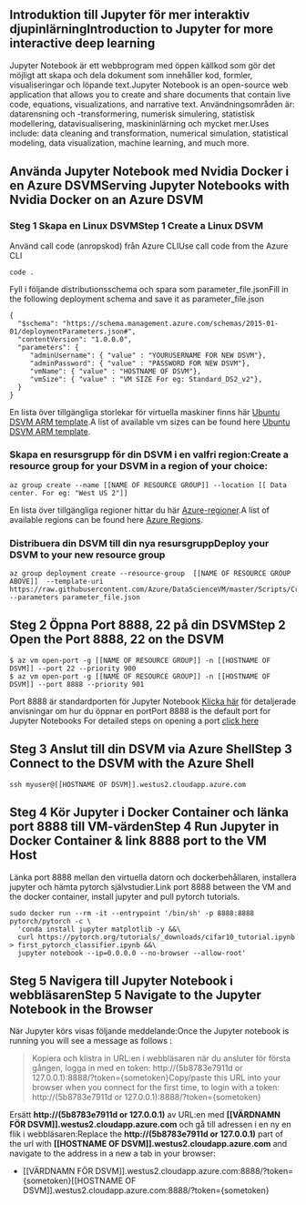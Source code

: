 ## <a name="introduction-to-jupyter-for-more-interactive-deep-learning"></a><span data-ttu-id="2c9a8-101">Introduktion till Jupyter för mer interaktiv djupinlärning</span><span class="sxs-lookup"><span data-stu-id="2c9a8-101">Introduction to Jupyter for more interactive deep learning</span></span> 

<span data-ttu-id="2c9a8-102">Jupyter Notebook är ett webbprogram med öppen källkod som gör det möjligt att skapa och dela dokument som innehåller kod, formler, visualiseringar och löpande text.</span><span class="sxs-lookup"><span data-stu-id="2c9a8-102">Jupyter Notebook is an open-source web application that allows you to create and share documents that contain live code, equations, visualizations, and narrative text.</span></span> <span data-ttu-id="2c9a8-103">Användningsområden är: datarensning och -transformering, numerisk simulering, statistisk modellering, datavisualisering, maskininlärning och mycket mer.</span><span class="sxs-lookup"><span data-stu-id="2c9a8-103">Uses include: data cleaning and transformation, numerical simulation, statistical modeling, data visualization, machine learning, and much more.</span></span>

## <a name="serving-jupyter-notebooks-with-nvidia-docker-on-an-azure-dsvm"></a><span data-ttu-id="2c9a8-104">Använda Jupyter Notebook med Nvidia Docker i en Azure DSVM</span><span class="sxs-lookup"><span data-stu-id="2c9a8-104">Serving Jupyter Notebooks with Nvidia Docker on an Azure DSVM</span></span>

### <a name="step-1-create-a-linux-dsvm"></a><span data-ttu-id="2c9a8-105">Steg 1 Skapa en Linux DSVM</span><span class="sxs-lookup"><span data-stu-id="2c9a8-105">Step 1 Create a Linux DSVM</span></span>

<span data-ttu-id="2c9a8-106">Använd call code (anropskod) från Azure CLI</span><span class="sxs-lookup"><span data-stu-id="2c9a8-106">Use call code from the Azure CLI</span></span>

```
code .
```

<span data-ttu-id="2c9a8-107">Fyll i följande distributionsschema och spara som parameter_file.json</span><span class="sxs-lookup"><span data-stu-id="2c9a8-107">Fill in the following deployment schema and save it as parameter_file.json</span></span>

``` 
{ 
  "$schema": "https://schema.management.azure.com/schemas/2015-01-01/deploymentParameters.json#",
  "contentVersion": "1.0.0.0",
  "parameters": {
     "adminUsername": { "value" : "YOURUSERNAME FOR NEW DSVM"},
     "adminPassword": { "value" : "PASSWORD FOR NEW DSVM"},
     "vmName": { "value" : "HOSTNAME OF DSVM"},
     "vmSize": { "value" : "VM SIZE For eg: Standard_DS2_v2"},
  }
}
```

<span data-ttu-id="2c9a8-108">En lista över tillgängliga storlekar för virtuella maskiner finns här [Ubuntu DSVM ARM template](https://azure.microsoft.com/en-us/global-infrastructure/services/?WT.mc_id=blog-learning-abornst).</span><span class="sxs-lookup"><span data-stu-id="2c9a8-108">A list of available vm sizes can be found here [Ubuntu DSVM ARM template](https://azure.microsoft.com/en-us/global-infrastructure/services/?WT.mc_id=blog-learning-abornst).</span></span>


### <a name="create-a-resource-group-for-your-dsvm-in-a-region-of-your-choice"></a><span data-ttu-id="2c9a8-109">Skapa en resursgrupp för din DSVM i en valfri region:</span><span class="sxs-lookup"><span data-stu-id="2c9a8-109">Create a resource group for your DSVM in a region of your choice:</span></span>
```
az group create --name [[NAME OF RESOURCE GROUP]] --location [[ Data center. For eg: "West US 2"]]
```

<span data-ttu-id="2c9a8-110">En lista över tillgängliga regioner hittar du här [Azure-regioner](https://github.com/Azure/DataScienceVM/blob/master/Scripts/CreateDSVM/Ubuntu/azuredeploy.json).</span><span class="sxs-lookup"><span data-stu-id="2c9a8-110">A list of available regions can be found here [Azure Regions](https://github.com/Azure/DataScienceVM/blob/master/Scripts/CreateDSVM/Ubuntu/azuredeploy.json).</span></span>

### <a name="deploy-your-dsvm-to-your-new-resource-group"></a><span data-ttu-id="2c9a8-111">Distribuera din DSVM till din nya resursgrupp</span><span class="sxs-lookup"><span data-stu-id="2c9a8-111">Deploy your DSVM to your new resource group</span></span>

```
az group deployment create --resource-group  [[NAME OF RESOURCE GROUP ABOVE]]  --template-uri https://raw.githubusercontent.com/Azure/DataScienceVM/master/Scripts/CreateDSVM/Ubuntu/azuredeploy.json --parameters parameter_file.json
```

## <a name="step-2-open-the-port-8888-22-on-the-dsvm"></a><span data-ttu-id="2c9a8-112">Steg 2 Öppna Port 8888, 22 på din DSVM</span><span class="sxs-lookup"><span data-stu-id="2c9a8-112">Step 2 Open the Port 8888, 22 on the DSVM</span></span> 

```
$ az vm open-port -g [[NAME OF RESOURCE GROUP]] -n [[HOSTNAME OF DSVM]] --port 22 --priority 900
$ az vm open-port -g [[NAME OF RESOURCE GROUP]] -n [[HOSTNAME OF DSVM]] --port 8888 --priority 901
```

<span data-ttu-id="2c9a8-113">Port 8888 är standardporten för Jupyter Notebook [Klicka här](https://docs.microsoft.com/en-us/azure/virtual-machines/windows/nsg-quickstart-portal?WT.mc_id=blog-medium-abornst) för detaljerade anvisningar om hur du öppnar en port</span><span class="sxs-lookup"><span data-stu-id="2c9a8-113">Port 8888 is the default port for Jupyter Notebooks For detailed steps on opening a port [click here](https://docs.microsoft.com/en-us/azure/virtual-machines/windows/nsg-quickstart-portal?WT.mc_id=blog-medium-abornst)</span></span>
 
## <a name="step-3-connect-to-the-dsvm-with-the-azure-shell"></a><span data-ttu-id="2c9a8-114">Steg 3 Anslut till din DSVM via Azure Shell</span><span class="sxs-lookup"><span data-stu-id="2c9a8-114">Step 3 Connect to the DSVM with the Azure Shell</span></span> 
 
``` 
ssh myuser@[[HOSTNAME OF DSVM]].westus2.cloudapp.azure.com 
``` 

## <a name="step-4-run-jupyter-in-docker-container--link-8888-port-to-the-vm-host"></a><span data-ttu-id="2c9a8-115">Steg 4 Kör Jupyter i Docker Container och länka port 8888 till VM-värden</span><span class="sxs-lookup"><span data-stu-id="2c9a8-115">Step 4 Run Jupyter in Docker Container & link 8888 port to the VM Host</span></span> 

<span data-ttu-id="2c9a8-116">Länka port 8888 mellan den virtuella datorn och dockerbehållaren, installera jupyter och hämta pytorch självstudier.</span><span class="sxs-lookup"><span data-stu-id="2c9a8-116">Link port 8888 between the VM and the docker container, install jupyter and pull pytorch tutorials.</span></span>  

```  
sudo docker run --rm -it --entrypoint '/bin/sh' -p 8888:8888 pytorch/pytorch -c \
  'conda install jupyter matplotlib -y &&\
  curl https://pytorch.org/tutorials/_downloads/cifar10_tutorial.ipynb > first_pytorch_classifier.ipynb &&\
  jupyter notebook --ip=0.0.0.0 --no-browser --allow-root'
``` 

## <a name="step-5-navigate-to-the-jupyter-notebook-in-the-browser"></a><span data-ttu-id="2c9a8-117">Steg 5 Navigera till Jupyter Notebook i webbläsaren</span><span class="sxs-lookup"><span data-stu-id="2c9a8-117">Step 5 Navigate to the Jupyter Notebook in the Browser</span></span> 

<span data-ttu-id="2c9a8-118">När Jupyter körs visas följande meddelande:</span><span class="sxs-lookup"><span data-stu-id="2c9a8-118">Once the Jupyter notebook is running you will see a message as follows :</span></span> 

> <span data-ttu-id="2c9a8-119">Kopiera och klistra in URL:en i webbläsaren när du ansluter för första gången, logga in med en token: http://(5b8783e7911d or 127.0.0.1):8888/?token={sometoken}</span><span class="sxs-lookup"><span data-stu-id="2c9a8-119">Copy/paste this URL into your browser when you connect for the first time, to login with a token: http://(5b8783e7911d or 127.0.0.1):8888/?token={sometoken}</span></span>

<span data-ttu-id="2c9a8-120">Ersätt **http://(5b8783e7911d or 127.0.0.1)** av URL:en med **[[VÄRDNAMN FÖR DSVM]].westus2.cloudapp.azure.com** och gå till adressen i en ny en flik i webbläsaren:</span><span class="sxs-lookup"><span data-stu-id="2c9a8-120">Replace the **http://(5b8783e7911d or 127.0.0.1)** part of the url with **[[HOSTNAME OF DSVM]].westus2.cloudapp.azure.com** and navigate to the address  in a new a tab in your browser:</span></span>
- <span data-ttu-id="2c9a8-121">[[VÄRDNAMN FÖR DSVM]].westus2.cloudapp.azure.com:8888/?token={sometoken}</span><span class="sxs-lookup"><span data-stu-id="2c9a8-121">[[HOSTNAME OF DSVM]].westus2.cloudapp.azure.com:8888/?token={sometoken}</span></span>
